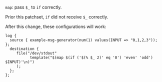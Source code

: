 `map`: pass `$_` to `if` correctly.

Prior this patchset, `if` did not receive `$_` correctly.

After this change, these configurations will work:

```
log {
  source { example-msg-generator(num(1) values(INPUT => "0,1,2,3")); };
  destination {
     file("/dev/stdout"
           template("$(map $(if ('$(% $_ 2)' eq '0') 'even' 'odd') $INPUT)'\n)")
     );
  };
};
```

